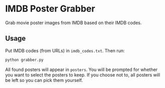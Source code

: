 # IMDB Poster Grabber
Grab movie poster images from IMDB based on their IMDB codes.

## Usage
Put IMDB codes (from URLs) in `imdb_codes.txt`. Then run:

```bash
python grabber.py
```

All found posters will appear in `posters`.
You will be prompted for whether you want to select the posters to keep.
If you choose not to, all posters will be left so you can pick them yourself.
